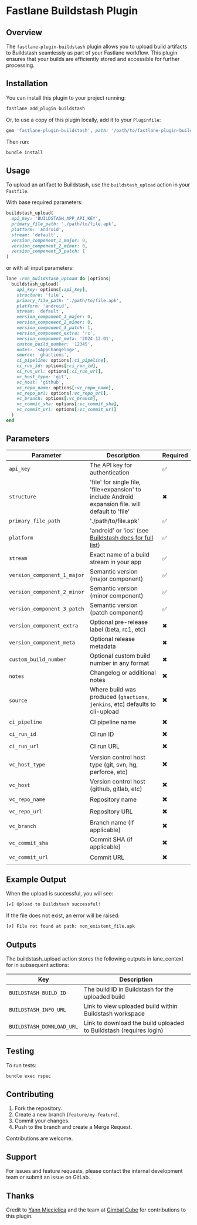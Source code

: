 # Fastlane Buildstash Plugin

## Overview
The `fastlane-plugin-buildstash` plugin allows you to upload build artifacts to Buildstash seamlessly as part of your Fastlane workflow. This plugin ensures that your builds are efficiently stored and accessible for further processing.

## Installation
You can install this plugin to your project running:

```sh
fastlane add_plugin buildstash
```

Or, to use a copy of this plugin locally, add it to your `Pluginfile`:

```ruby
gem 'fastlane-plugin-buildstash', path: '/path/to/fastlane-plugin-buildstash'
```

Then run:

```sh
bundle install
```

## Usage
To upload an artifact to Buildstash, use the `buildstash_upload` action in your `Fastfile`.

With base required parameters:

```ruby
buildstash_upload(
  api_key: 'BUILDSTASH_APP_API_KEY',
  primary_file_path: './path/to/file.apk',
  platform: 'android',
  stream: 'default',
  version_component_1_major: 0,
  version_component_2_minor: 0,
  version_component_3_patch: 1
)
```

or with all input parameters:

```ruby
lane :run_buildstash_upload do |options|
  buildstash_upload(
    api_key: options[:api_key],
    structure: 'file',
    primary_file_path: './path/to/file.apk',
    platform: 'android',
    stream: 'default',
    version_component_1_major: 0,
    version_component_2_minor: 0,
    version_component_3_patch: 1,
    version_component_extra: 'rc',
    version_component_meta: '2024.12.01',
    custom_build_number: '12345',
    notes: '<AppChangelog>',
    source: 'ghactions',
    ci_pipeline: options[:ci_pipeline],
    ci_run_id: options[:ci_run_id],
    ci_run_url: options[:ci_run_url],
    vc_host_type: 'git',
    vc_host: 'github',
    vc_repo_name: options[:vc_repo_name],
    vc_repo_url: options[:vc_repo_url],
    vc_branch: options[:vc_branch],
    vc_commit_sha: options[:vc_commit_sha],
    vc_commit_url: options[:vc_commit_url]
  )
end
```

## Parameters
| Parameter      | Description                                                                                                  | Required |
|--------------|--------------------------------------------------------------------------------------------------------------|----------|
| `api_key`     | The API key for authentication                                                                               | ✅       |
| `structure`     | 'file' for single file, 'file+expansion' to include Android expansion file. will default to 'file'           | ✖       |
| `primary_file_path`     | './path/to/file.apk'                                                                                         | ✅       |
| `platform`     | 'android' or 'ios' (see [Buildstash docs for full list](https://docs.buildstash.com/integrations/platforms)) | ✅       |
| `stream`     | Exact name of a build stream in your app                                                                     | ✅       |
| `version_component_1_major`     | Semantic version (major component)                                                                           | ✅       |
| `version_component_2_minor`     | Semantic version (minor component)                                                                           | ✅       |
| `version_component_3_patch`     | Semantic version (patch component)                                                                           | ✅       |
| `version_component_extra`     | Optional pre-release label (beta, rc1, etc)                                                                  | ✖       |
| `version_component_meta`     | Optional release metadata                                                                                    | ✖       |
| `custom_build_number`     | Optional custom build number in any format                                                                   | ✖       |
| `notes`     | Changelog or additional notes                                                                                | ✖️       |
| `source`     | Where build was produced (`ghactions`, `jenkins`, etc) defaults to cli-upload                                | ✖️       |
| `ci_pipeline`     | CI pipeline name                                                                                             | ✖️       |
| `ci_run_id`     | CI run ID                                                                                                    | ✖️       |
| `ci_run_url`     | CI run URL                                                                                                   | ✖️       |
| `vc_host_type`     | Version control host type (git, svn, hg, perforce, etc)                                                      | ✖️       |
| `vc_host`     | Version control host (github, gitlab, etc)                                                                   | ✖️       |
| `vc_repo_name`     | Repository name                                                                                              | ✖️       |
| `vc_repo_url`     | Repository URL                                                                                               | ✖️       |
| `vc_branch`     | Branch name (if applicable)                                                                                  | ✖️       |
| `vc_commit_sha`     | Commit SHA (if applicable)                                                                                   | ✖️       |
| `vc_commit_url`     | Commit URL                                                                                                   | ✖️       |


## Example Output
When the upload is successful, you will see:

```sh
[✔] Upload to Buildstash successful!
```

If the file does not exist, an error will be raised:

```sh
[✗] File not found at path: non_existent_file.apk
```


## Outputs
The buildstash_upload action stores the following outputs in lane_context for in subsequent actions:

| Key | Description |
|-----|-------------|
| `BUILDSTASH_BUILD_ID` | The build ID in Buildstash for the uploaded build |
| `BUILDSTASH_INFO_URL` | Link to view uploaded build within Buildstash workspace |
| `BUILDSTASH_DOWNLOAD_URL` | Link to download the build uploaded to Buildstash (requires login) |


## Testing
To run tests:

```sh
bundle exec rspec
```

## Contributing
1. Fork the repository.
2. Create a new branch (`feature/my-feature`).
3. Commit your changes.
4. Push to the branch and create a Merge Request.

Contributions are welcome.

## Support
For issues and feature requests, please contact the internal development team or submit an issue on GitLab.

## Thanks
Credit to [Yann Miecielica](https://github.com/yMiecie) and the team at [Gimbal Cube](https://us.gimbalcube.com/) for contributions to this plugin.